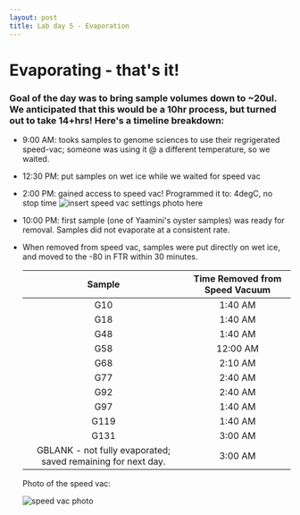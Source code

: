 ```yaml
---
layout: post
title: Lab day 5 - Evaporation
---
```


# Evaporating - that's it!

### Goal of the day was to bring sample volumes down to ~20ul. We anticipated that this would be a 10hr process, but turned out to take 14+hrs! Here's a timeline breakdown: 
  
  * 9:00 AM: tooks samples to genome sciences to use their regrigerated speed-vac; someone was using it @ a different temperature, so we waited. 
  * 12:30 PM: put samples on wet ice while we waited for speed vac
  * 2:00 PM: gained access to speed vac! Programmed it to: 4degC, no stop time 
   ![insert speed vac settings photo here]()
  * 10:00 PM: first sample (one of Yaamini's oyster samples) was ready for removal. Samples did not evaporate at a consistent rate. 
  * When removed from speed vac, samples were put directly on wet ice, and moved to the -80 in FTR within 30 minutes.
  
    | **Sample** | **Time Removed from Speed Vacuum** |
    |:----------:|:----------------------------------:|
    |     G10    |              1:40 AM               |
    |     G18    |              1:40 AM               |
    |     G48    |              1:40 AM               |
    |     G58    |              12:00 AM              |
    |     G68    |              2:10 AM               |
    |     G77    |              2:40 AM               |
    |     G92    |              2:40 AM               |
    |     G97    |              1:40 AM               |
    |    G119    |              1:40 AM               |
    |    G131    |              3:00 AM               |
    |   GBLANK - not fully evaporated; saved remaining for next day.            |              3:00 AM               |
    
    
    Photo of the speed vac: 
    
    ![speed vac photo](https://github.com/laurahspencer/LabNotebook/blob/master/images/2016-12-15_SpeedVac.JPG?raw=true)
